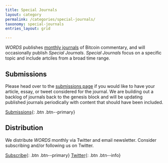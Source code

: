 ```yaml
---
title: Special Journals
layout: category
permalink: /categories/special-journals/
taxonomy: special-journals
entries_layout: grid

---
```


_WORDS_ publishes [monthly journals](https://bitcoinwords.github.io/categories/journals/) of Bitcoin commentary, and will occasionally publish _Special Journals_. _Special Journals_ focus on a specific topic and include artciles from a broad time range. 

## Submissions
Please head over to the [submissions page](https://bitcoinwords.github.io/submissions/) if you would like to have your article, essay, or tweet considered for the journal. We are building out a backlog of journals back to the genesis block and will be updating published journals periodically with content that should have been included. 

[Submissions](https://bitcoinwords.github.io/submissions/){: .btn .btn--primary}

## Distribution
We distribute *WORDS* monthly via Twitter and email newsletter. Consider subscribing and/or following us on Twitter.

[Subscribe](https://mailchi.mp/59e9fda5b387/words){: .btn .btn--primary}
[<i class="fab fa-twitter"></i> Twitter](https://twitter.com/_bitcoinwords){: .btn .btn--info}

